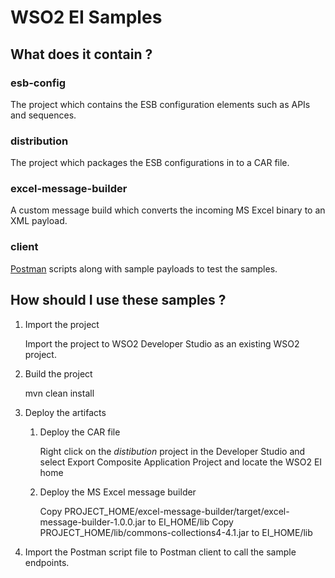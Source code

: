 # WSO2 EI Samples

## What does it contain ?

### esb-config

The project which contains the ESB configuration elements such as APIs and sequences.

### distribution

The project which packages the ESB configurations in to a CAR file.

### excel-message-builder

A custom message build which converts the incoming MS Excel binary to an XML payload.

### client

[Postman](https://www.getpostman.com/) scripts along with sample payloads to test the samples.

## How should I use these samples ?

1. Import the project

      Import the project to WSO2 Developer Studio as an existing WSO2 project.

2. Build the project

      mvn clean install

3. Deploy the artifacts

   1. Deploy the CAR file

         Right click on the *distibution* project in the Developer Studio and select Export Composite Application Project and locate the WSO2 EI home

   2. Deploy the MS Excel message builder

         Copy PROJECT_HOME/excel-message-builder/target/excel-message-builder-1.0.0.jar to EI_HOME/lib
         Copy PROJECT_HOME/lib/commons-collections4-4.1.jar to EI_HOME/lib

4. Import the Postman script file to Postman client to call the sample endpoints.

